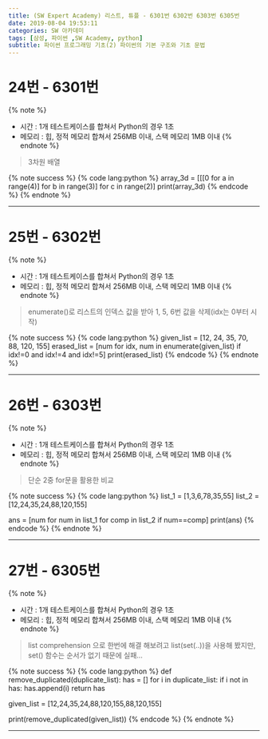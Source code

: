 ```yaml
---
title: (SW Expert Academy) 리스트, 튜플 - 6301번 6302번 6303번 6305번
date: 2019-08-04 19:53:11
categories: SW 아카데미
tags: [삼성, 파이썬 ,SW Academy, python]
subtitle: 파이썬 프로그래밍 기초(2) 파이썬의 기본 구조와 기초 문법
---
```


# 24번 - 6301번

{% note %}
- 시간 : 1개 테스트케이스를 합쳐서 Python의 경우 1초
- 메모리 : 힙, 정적 메모리 합쳐서 256MB 이내, 스택 메모리 1MB 이내
{% endnote %}

> 3차원 배열

{% note success %}
{% code lang:python %}
array_3d = [[[0 for a in range(4)] for b in range(3)] for c in range(2)]
print(array_3d)
{% endcode %}
{% endnote %}

------

# 25번 - 6302번

{% note %}
- 시간 : 1개 테스트케이스를 합쳐서 Python의 경우 1초
- 메모리 : 힙, 정적 메모리 합쳐서 256MB 이내, 스택 메모리 1MB 이내
{% endnote %}

>enumerate()로 리스트의 인덱스 값을 받아 1, 5, 6번 값을 삭제(idx는 0부터 시작)

{% note success %}
{% code lang:python %}
given_list = [12, 24, 35, 70, 88, 120, 155]
erased_list = [num for idx, num in enumerate(given_list) if idx!=0 and idx!=4 and idx!=5]
print(erased_list)
{% endcode %}
{% endnote %}

------

# 26번 - 6303번

{% note %}
- 시간 : 1개 테스트케이스를 합쳐서 Python의 경우 1초
- 메모리 : 힙, 정적 메모리 합쳐서 256MB 이내, 스택 메모리 1MB 이내
{% endnote %}

> 단순 2중 for문을 활용한 비교

{% note success %}
{% code lang:python %}
list_1 = [1,3,6,78,35,55]
list_2 = [12,24,35,24,88,120,155]

ans = [num for num in list_1 for comp in list_2 if num==comp]
print(ans)
{% endcode %}
{% endnote %}

------

# 27번 - 6305번

{% note %}
- 시간 : 1개 테스트케이스를 합쳐서 Python의 경우 1초
- 메모리 : 힙, 정적 메모리 합쳐서 256MB 이내, 스택 메모리 1MB 이내
{% endnote %}

> list comprehension 으로 한번에 해결 해보려고 list(set(..))을 사용해 봤지만, set() 함수는 순서가 없기 때문에 실패...

{% note success %}
{% code lang:python %}
def remove_duplicated(duplicate_list):
    has = []
    for i in duplicate_list:
        if i not in has:
            has.append(i)
    return has

given_list = [12,24,35,24,88,120,155,88,120,155]

print(remove_duplicated(given_list))
{% endcode %}
{% endnote %}

------
